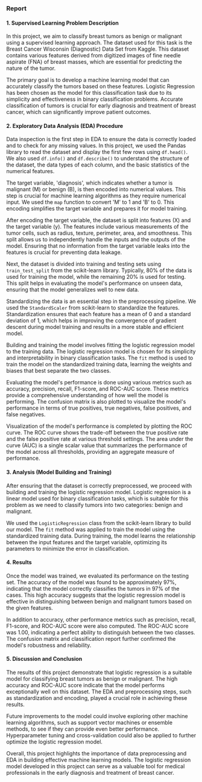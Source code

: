### Report

#### 1. Supervised Learning Problem Description

In this project, we aim to classify breast tumors as benign or malignant using a supervised learning approach. The dataset used for this task is the Breast Cancer Wisconsin (Diagnostic) Data Set from Kaggle. This dataset contains various features derived from digitized images of fine needle aspirate (FNA) of breast masses, which are essential for predicting the nature of the tumor.

The primary goal is to develop a machine learning model that can accurately classify the tumors based on these features. Logistic Regression has been chosen as the model for this classification task due to its simplicity and effectiveness in binary classification problems. Accurate classification of tumors is crucial for early diagnosis and treatment of breast cancer, which can significantly improve patient outcomes.

#### 2. Exploratory Data Analysis (EDA) Procedure

Data inspection is the first step in EDA to ensure the data is correctly loaded and to check for any missing values. In this project, we used the Pandas library to read the dataset and display the first few rows using `df.head()`. We also used `df.info()` and `df.describe()` to understand the structure of the dataset, the data types of each column, and the basic statistics of the numerical features.

The target variable, 'diagnosis', which indicates whether a tumor is malignant (M) or benign (B), is then encoded into numerical values. This step is crucial for machine learning algorithms as they require numerical input. We used the `map` function to convert 'M' to 1 and 'B' to 0. This encoding simplifies the target variable and prepares it for model training.

After encoding the target variable, the dataset is split into features (X) and the target variable (y). The features include various measurements of the tumor cells, such as radius, texture, perimeter, area, and smoothness. This split allows us to independently handle the inputs and the outputs of the model. Ensuring that no information from the target variable leaks into the features is crucial for preventing data leakage.

Next, the dataset is divided into training and testing sets using `train_test_split` from the scikit-learn library. Typically, 80% of the data is used for training the model, while the remaining 20% is used for testing. This split helps in evaluating the model's performance on unseen data, ensuring that the model generalizes well to new data.

Standardizing the data is an essential step in the preprocessing pipeline. We used the `StandardScaler` from scikit-learn to standardize the features. Standardization ensures that each feature has a mean of 0 and a standard deviation of 1, which helps in improving the convergence of gradient descent during model training and results in a more stable and efficient model.

Building and training the model involves fitting the logistic regression model to the training data. The logistic regression model is chosen for its simplicity and interpretability in binary classification tasks. The `fit` method is used to train the model on the standardized training data, learning the weights and biases that best separate the two classes.

Evaluating the model's performance is done using various metrics such as accuracy, precision, recall, F1-score, and ROC-AUC score. These metrics provide a comprehensive understanding of how well the model is performing. The confusion matrix is also plotted to visualize the model's performance in terms of true positives, true negatives, false positives, and false negatives.

Visualization of the model's performance is completed by plotting the ROC curve. The ROC curve shows the trade-off between the true positive rate and the false positive rate at various threshold settings. The area under the curve (AUC) is a single scalar value that summarizes the performance of the model across all thresholds, providing an aggregate measure of performance.

#### 3. Analysis (Model Building and Training)

After ensuring that the dataset is correctly preprocessed, we proceed with building and training the logistic regression model. Logistic regression is a linear model used for binary classification tasks, which is suitable for this problem as we need to classify tumors into two categories: benign and malignant. 

We used the `LogisticRegression` class from the scikit-learn library to build our model. The `fit` method was applied to train the model using the standardized training data. During training, the model learns the relationship between the input features and the target variable, optimizing its parameters to minimize the error in classification.

#### 4. Results

Once the model was trained, we evaluated its performance on the testing set. The accuracy of the model was found to be approximately 97%, indicating that the model correctly classifies the tumors in 97% of the cases. This high accuracy suggests that the logistic regression model is effective in distinguishing between benign and malignant tumors based on the given features.

In addition to accuracy, other performance metrics such as precision, recall, F1-score, and ROC-AUC score were also computed. The ROC-AUC score was 1.00, indicating a perfect ability to distinguish between the two classes. The confusion matrix and classification report further confirmed the model's robustness and reliability.

#### 5. Discussion and Conclusion

The results of this project demonstrate that logistic regression is a suitable model for classifying breast tumors as benign or malignant. The high accuracy and ROC-AUC score indicate that the model performs exceptionally well on this dataset. The EDA and preprocessing steps, such as standardization and encoding, played a crucial role in achieving these results.

Future improvements to the model could involve exploring other machine learning algorithms, such as support vector machines or ensemble methods, to see if they can provide even better performance. Hyperparameter tuning and cross-validation could also be applied to further optimize the logistic regression model.

Overall, this project highlights the importance of data preprocessing and EDA in building effective machine learning models. The logistic regression model developed in this project can serve as a valuable tool for medical professionals in the early diagnosis and treatment of breast cancer.
